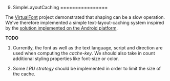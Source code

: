 9. SimpleLayoutCaching
================

The [VirtualFont](https://github.com/arielm/Unicode/tree/master/Projects/VirtualFont) project demonstrated that shaping can be a slow operation. We've therefore implemented a simple text-layout-caching system inspired by the [solution implemented on the Android platform](https://github.com/android/platform_frameworks_base/blob/677726b376402937f53ddb192dc97078b92b7c9e/core/jni/android/graphics/TextLayoutCache.cpp).

**TODO**

1. Currently, the font as well as the text language, script and direction are used when computing the *cache-key*. We should also take in count additional styling properties like font-size or color.  

2. Some *LRU strategy* should be implemented in order to limit the size of the cache.
